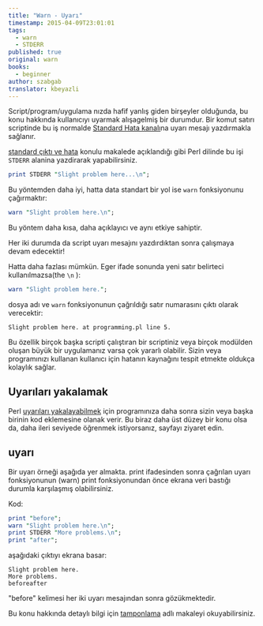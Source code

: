 ```yaml
---
title: "Warn - Uyarı"
timestamp: 2015-04-09T23:01:01
tags:
  - warn
  - STDERR
published: true
original: warn
books:
  - beginner
author: szabgab
translator: kbeyazli
---
```



Script/program/uygulama nızda hafif yanlış giden birşeyler olduğunda, bu konu hakkında kullanıcıyı 
uyarmak alışagelmiş bir durumdur. Bir komut satırı scriptinde bu iş normalde
[Standard Hata kanalı](/stdout-stderr-and-redirection)na uyarı mesajı yazdırmakla sağlanır. 


[standard çıktı ve hata](/stdout-stderr-and-redirection) konulu makalede açıklandığı gibi
Perl dilinde bu işi `STDERR` alanina yazdirarak yapabilirsiniz.

```perl
print STDERR "Slight problem here...\n";
```

Bu yöntemden daha iyi, hatta data standart bir yol ise `warn`
fonksiyonunu çağırmaktır:

```perl
warn "Slight problem here.\n";
```

Bu yöntem daha kısa, daha açıklayıcı ve aynı etkiye sahiptir.

Her iki durumda da script uyarı mesajını yazdırdıktan sonra çalışmaya devam edecektir!

Hatta daha fazlası mümkün. Eger ifade sonunda yeni satır belirteci kullanılmazsa(the `\n` ): 

```perl
warn "Slight problem here.";
```

dosya adı ve `warn` fonksiyonunun çağrıldığı satır numarasını 
çıktı olarak verecektir:

```
Slight problem here. at programming.pl line 5.
```

Bu özellik birçok başka scripti çalıştıran bir scriptiniz veya
birçok modülden oluşan büyük bir uygulamanız varsa çok yararlı olabilir.
Sizin veya programınızı kullanan kullanıcı için hatanın
kaynağını tespit etmekte oldukça kolaylık sağlar.

## Uyarıları yakalamak

Perl [uyarıları yakalayabilmek](/how-to-capture-and-save-warnings-in-perl) 
için programınıza daha sonra sizin veya başka birinin kod eklemesine olanak verir.
Bu biraz daha üst düzey bir konu olsa da, daha ileri seviyede öğrenmek istiyorsanız,
sayfayı ziyaret edin.

## uyarı

Bir uyarı örneği aşağıda yer almakta. print ifadesinden sonra çağrılan 
uyarı fonksiyonunun (warn) print fonksiyonundan önce ekrana veri bastığı
durumla karşılaşmış olabilirsiniz.

Kod:

```perl
print "before";
warn "Slight problem here.\n";
print STDERR "More problems.\n";
print "after";
```

aşağıdaki çıktıyı ekrana basar:

```
Slight problem here.
More problems.
beforeafter
```

"before" kelimesi her iki uyarı mesajından sonra gözükmektedir.

Bu konu hakkında detaylı bilgi için [tamponlama](/stdout-stderr-and-redirection#buffering)
adlı makaleyi okuyabilirsiniz.

